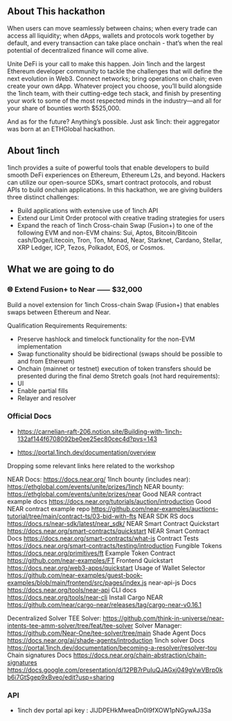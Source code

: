 ## About This hackathon

When users can move seamlessly between chains; when every trade can access all liquidity; when dApps, wallets and protocols work together by default, and every transaction can take place onchain - that’s when the real potential of decentralized finance will come alive.

Unite DeFi is your call to make this happen.
Join 1inch and the largest Ethereum developer community to tackle the challenges that will define the next evolution in Web3. Connect networks; bring operations on chain; even create your own dApp. Whatever project you choose, you’ll build alongside the 1inch team, with their cutting-edge tech stack, and finish by presenting your work to some of the most respected minds in the industry—and all for your share of bounties worth $525,000.

And as for the future? Anything’s possible. Just ask 1inch: their aggregator was born at an ETHGlobal hackathon.

## About 1inch

1inch provides a suite of powerful tools that enable developers to build smooth DeFi experiences on Ethereum, Ethereum L2s, and beyond. Hackers can utilize our open-source SDKs, smart contract protocols, and robust APIs to build onchain applications. In this hackathon, we are giving builders three distinct challenges:
* Build applications with extensive use of 1inch API
* Extend our Limit Order protocol with creative trading strategies for users
* Expand the reach of 1inch Cross-chain Swap (Fusion+) to one of the following EVM and non-EVM chains: Sui, Aptos, Bitcoin/Bitcoin cash/Doge/Litecoin, Tron, Ton, Monad, Near, Starknet, Cardano, Stellar, XRP Ledger, ICP, Tezos, Polkadot, EOS, or Cosmos.


## What we are going to do

### 🌐 Extend Fusion+ to Near ⸺ $32,000     

Build a novel extension for 1inch Cross-chain Swap (Fusion+) that enables swaps between Ethereum and Near.

Qualification Requirements
Requirements:
- Preserve hashlock and timelock functionality for the non-EVM implementation
- Swap functionality should be bidirectional (swaps should be possible to and from Ethereum)
- Onchain (mainnet or testnet) execution of token transfers should be presented during the final demo
Stretch goals (not hard requirements):
- UI
- Enable partial fills
- Relayer and resolver


### Official Docs

- https://carnelian-raft-206.notion.site/Building-with-1inch-132af144f6708092be0ee25ec80cec4d?pvs=143

- https://portal.1inch.dev/documentation/overview

Dropping some relevant links here related to the workshop 

NEAR Docs: https://docs.near.org/
1Inch bounty (includes near): https://ethglobal.com/events/unite/prizes/1inch
NEAR bounty: https://ethglobal.com/events/unite/prizes/near
Good NEAR contract example docs https://docs.near.org/tutorials/auction/introduction
Good NEAR contract example repo https://github.com/near-examples/auctions-tutorial/tree/main/contract-ts/03-bid-with-fts
NEAR SDK RS docs https://docs.rs/near-sdk/latest/near_sdk/
NEAR Smart Contract Quickstart https://docs.near.org/smart-contracts/quickstart
NEAR Smart Contract Docs https://docs.near.org/smart-contracts/what-is
Contract Tests https://docs.near.org/smart-contracts/testing/introduction
Fungible Tokens https://docs.near.org/primitives/ft
Example Token Contract https://github.com/near-examples/FT
Frontend Quickstart https://docs.near.org/web3-apps/quickstart
Usage of Wallet Selector https://github.com/near-examples/guest-book-examples/blob/main/frontend/src/pages/index.js
near-api-js Docs https://docs.near.org/tools/near-api
CLI docs https://docs.near.org/tools/near-cli
Install Cargo NEAR https://github.com/near/cargo-near/releases/tag/cargo-near-v0.16.1


Decentralized Solver
TEE Solver: https://github.com/think-in-universe/near-intents-tee-amm-solver/tree/feat/tee-solver
Solver Manager: https://github.com/Near-One/tee-solver/tree/main
Shade Agent Docs https://docs.near.org/ai/shade-agents/introduction
1inch solver Docs https://portal.1inch.dev/documentation/becoming-a-resolver/resolver-tou
Chain signatures Docs https://docs.near.org/chain-abstraction/chain-signatures
https://docs.google.com/presentation/d/12PB7rPuIuQJAGxj049gVwVBrp0kb6i7GtSgep9xBveo/edit?usp=sharing


### API

- 1inch dev portal api key : JlJDPEHkMweaDn0I9fXOW1pNGywAJ3Sa
